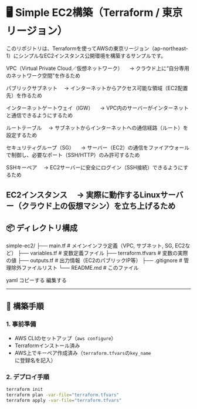 # 🖥️ Simple EC2構築（Terraform / 東京リージョン）

このリポジトリは、Terraformを使ってAWSの東京リージョン（ap-northeast-1）にシンプルなEC2インスタンス公開環境を構築するサンプルです。

VPC（Virtual Private Cloud／仮想ネットワーク）
　→ クラウド上に“自分専用のネットワーク空間”を作るため

パブリックサブネット
　→ インターネットからアクセス可能な領域（EC2配置先）を作るため

インターネットゲートウェイ（IGW）
　→ VPC内のサーバーがインターネットと通信できるようにするため

ルートテーブル
　→ サブネットからインターネットへの通信経路（ルート）を設定するため

セキュリティグループ（SG）
　→ サーバー（EC2）の通信をファイアウォールで制御し、必要なポート（SSH/HTTP）のみ許可するため

SSHキーペア
　→ EC2サーバーに安全にログイン（SSH接続）できるようにするため

EC2インスタンス
　→ 実際に動作するLinuxサーバー（クラウド上の仮想マシン）を立ち上げるため
---

## 📦 ディレクトリ構成

simple-ec2/
├── main.tf # メインインフラ定義（VPC, サブネット, SG, EC2など）
├── variables.tf # 変数定義ファイル
├── terraform.tfvars # 変数の実際の値
├── outputs.tf # 出力情報（EC2のパブリックIP等）
├── .gitignore # 管理除外ファイルリスト
└── README.md # このファイル

yaml
コピーする
編集する

---

## 🚀 構築手順

### 1. 事前準備

- AWS CLIのセットアップ（`aws configure`）
- Terraformインストール済み
- AWS上でキーペア作成済み（`terraform.tfvars`の`key_name`に登録名を記入）

### 2. デプロイ手順

```bash
terraform init
terraform plan -var-file="terraform.tfvars"
terraform apply -var-file="terraform.tfvars"
